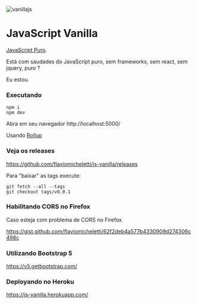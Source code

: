 ![vanillajs](https://user-images.githubusercontent.com/1257048/84575349-cfb01a80-ad82-11ea-8469-1fbf13d376b4.png)

# JavaScript Vanilla

[JavaScript Puro](http://vanilla-js.com/).

Está com saudades do JavaScript puro, sem frameworks, sem react, sem jquery, puro ?

Eu estou.

### Executando

    npm i
    npm dev

Abra em seu navegador http://localhost:5000/

Usando [Rollup](http://rollupjs.org/guide/en/)

### Veja os releases

https://github.com/flaviomicheletti/js-vanilla/releases

Para "baixar" as tags execute:

    git fetch --all --tags
    git checkout tags/v0.0.1

### Habilitando CORS no Firefox

Caso esteja com problema de CORS no Firefox

https://gist.github.com/flaviomicheletti/62f2deb4a577b4330909d274306c498c

### Utilizando Bootstrap 5

https://v5.getbootstrap.com/

### Deployando no Heroku

https://js-vanilla.herokuapp.com/
